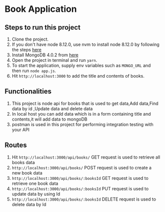 # Book Application


## Steps to run this project

1. Clone the project.
2. If you don't have node 8.12.0, use nvm to install node 8.12.0 by following the steps [here](https://gist.github.com/d2s/372b5943bce17b964a79)
3. Install MongoDB 4.0.2 from [here](https://www.mongodb.com/download-center#community)
4. Open the project in terminal and run `yarn`.
5. To start the application, supply env variables such as `MONGO_URL` and then run `node app.js`.
6. Hit `http://localhost:3000` to add the title and contents of books.

## Functionalities
1. This project is node api for books that is used to get data,Add data,Find data by id ,Update data and delete data
2. In local host you can add data which is in a form containing title and contents,it will add data to mongoDB
3. postman is used in this project for performing integration testing with your API

## Routes

1. Hit `http://localhost:3000/api/books/` GET request is used to retrieve all books data
2. `http://localhost:3000/api/books/` POST request is used to create a new book data
3. `http://localhost:3000/api/books/:booksId` GET request is used to retrieve one book data
4. `http://localhost:3000/api/books/:booksId` PUT request is used to update data by using Id
5. `http://localhost:3000/api/books/:booksId` DELETE request is used to delete data by Id


